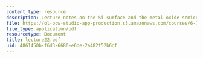 ```yaml
---
content_type: resource
description: Lecture notes on the Si surface and the metal-oxide-semiconductor structure.
file: https://ol-ocw-studio-app-production.s3.amazonaws.com/courses/6-720j-integrated-microelectronic-devices-spring-2007/4861450bf6d36680e6de2a482f52b6df_lecture22.pdf
file_type: application/pdf
resourcetype: Document
title: lecture22.pdf
uid: 4861450b-f6d3-6680-e6de-2a482f52b6df
---
```

